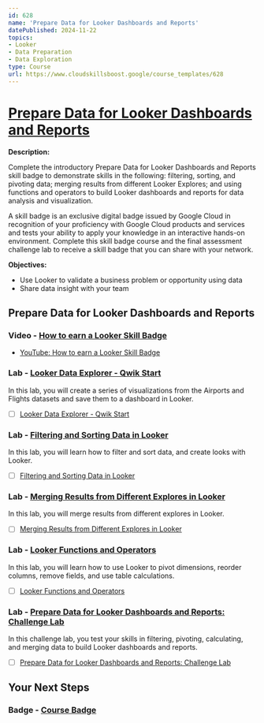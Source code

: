 ```yaml
---
id: 628
name: 'Prepare Data for Looker Dashboards and Reports'
datePublished: 2024-11-22
topics:
- Looker
- Data Preparation
- Data Exploration
type: Course
url: https://www.cloudskillsboost.google/course_templates/628
---
```


# [Prepare Data for Looker Dashboards and Reports](https://www.cloudskillsboost.google/course_templates/628)

**Description:**

Complete the introductory Prepare Data for Looker Dashboards and Reports skill badge to demonstrate skills in the following: filtering, sorting, and pivoting data; merging results from different Looker Explores; and using functions and operators to build Looker dashboards and reports for data analysis and visualization.

A skill badge is an exclusive digital badge issued by Google Cloud in recognition of your proficiency with Google Cloud products and services and tests your ability to apply your knowledge in an interactive hands-on environment. Complete this skill badge course and the final assessment challenge lab to receive a skill badge that you can share with your network.

**Objectives:**

- Use Looker to validate a business problem or opportunity using data
- Share data insight with your team

## Prepare Data for Looker Dashboards and Reports

### Video - [How to earn a Looker Skill Badge](https://www.cloudskillsboost.google/course_templates/628/video/515011)

- [YouTube: How to earn a Looker Skill Badge](https://www.youtube.com/watch?v=qgX_hFP_ErU)



### Lab - [Looker Data Explorer - Qwik Start](https://www.cloudskillsboost.google/course_templates/628/labs/515012)

In this lab, you will create a series of visualizations from the Airports and Flights datasets and save them to a dashboard in Looker.

- [ ] [Looker Data Explorer - Qwik Start](../labs/Looker-Data-Explorer-Qwik-Start.md)

### Lab - [Filtering and Sorting Data in Looker](https://www.cloudskillsboost.google/course_templates/628/labs/515013)

In this lab, you will learn how to filter and sort data, and create looks with Looker.

- [ ] [Filtering and Sorting Data in Looker](../labs/Filtering-and-Sorting-Data-in-Looker.md)

### Lab - [Merging Results from Different Explores in Looker](https://www.cloudskillsboost.google/course_templates/628/labs/515014)

In this lab, you will merge results from different explores in Looker.

- [ ] [Merging Results from Different Explores in Looker](../labs/Merging-Results-from-Different-Explores-in-Looker.md)

### Lab - [Looker Functions and Operators](https://www.cloudskillsboost.google/course_templates/628/labs/515015)

In this lab, you will learn how to use Looker to pivot dimensions, reorder columns, remove fields, and use table calculations.

- [ ] [Looker Functions and Operators](../labs/Looker-Functions-and-Operators.md)

### Lab - [Prepare Data for Looker Dashboards and Reports: Challenge Lab](https://www.cloudskillsboost.google/course_templates/628/labs/515016)

In this challenge lab, you test your skills in filtering, pivoting, calculating, and merging data to build Looker dashboards and reports.

- [ ] [Prepare Data for Looker Dashboards and Reports: Challenge Lab](../labs/Prepare-Data-for-Looker-Dashboards-and-Reports-Challenge-Lab.md)

## Your Next Steps

### Badge - [Course Badge](https://www.cloudskillsboost.googleNone)

